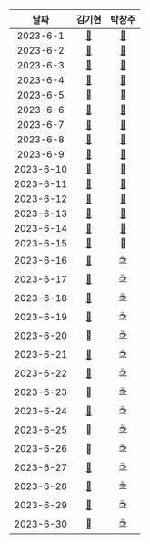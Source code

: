 |    날짜     |                                                          김기현                                                          |                                                        박창주                                                         |
|:---------:|:---------------------------------------------------------------------------------------------------------------------:|:------------------------------------------------------------------------------------------------------------------:|
| 2023-6-1  | [📙](https://delightful-porpoise-094.notion.site/21f1dfc88f5447a58362c39b392ea1cb?v=7451107575f74074ad58fa9ec4003967) | [📙](https://reinvented-frill-582.notion.site/45f7ca1b5b8940b19de67cde7ffb07b6?v=d5e6cc36f70244aaacb5064ee12821ef) |
| 2023-6-2  | [📙](https://delightful-porpoise-094.notion.site/21f1dfc88f5447a58362c39b392ea1cb?v=7451107575f74074ad58fa9ec4003967) | [📙](https://reinvented-frill-582.notion.site/45f7ca1b5b8940b19de67cde7ffb07b6?v=d5e6cc36f70244aaacb5064ee12821ef) |
| 2023-6-3  | [📙](https://delightful-porpoise-094.notion.site/21f1dfc88f5447a58362c39b392ea1cb?v=7451107575f74074ad58fa9ec4003967) | [📙](https://reinvented-frill-582.notion.site/45f7ca1b5b8940b19de67cde7ffb07b6?v=d5e6cc36f70244aaacb5064ee12821ef) |
| 2023-6-4  | [📙](https://delightful-porpoise-094.notion.site/21f1dfc88f5447a58362c39b392ea1cb?v=7451107575f74074ad58fa9ec4003967) | [📙](https://reinvented-frill-582.notion.site/45f7ca1b5b8940b19de67cde7ffb07b6?v=d5e6cc36f70244aaacb5064ee12821ef) |
| 2023-6-5  | [📙](https://delightful-porpoise-094.notion.site/21f1dfc88f5447a58362c39b392ea1cb?v=7451107575f74074ad58fa9ec4003967) | [📙](https://reinvented-frill-582.notion.site/45f7ca1b5b8940b19de67cde7ffb07b6?v=d5e6cc36f70244aaacb5064ee12821ef) |
| 2023-6-6  | [📙](https://delightful-porpoise-094.notion.site/21f1dfc88f5447a58362c39b392ea1cb?v=7451107575f74074ad58fa9ec4003967) | [📙](https://reinvented-frill-582.notion.site/45f7ca1b5b8940b19de67cde7ffb07b6?v=d5e6cc36f70244aaacb5064ee12821ef) |
| 2023-6-7  | [📙](https://delightful-porpoise-094.notion.site/21f1dfc88f5447a58362c39b392ea1cb?v=7451107575f74074ad58fa9ec4003967) | [📙](https://reinvented-frill-582.notion.site/45f7ca1b5b8940b19de67cde7ffb07b6?v=d5e6cc36f70244aaacb5064ee12821ef) |
| 2023-6-8  | [📙](https://delightful-porpoise-094.notion.site/21f1dfc88f5447a58362c39b392ea1cb?v=7451107575f74074ad58fa9ec4003967) | [📙](https://reinvented-frill-582.notion.site/45f7ca1b5b8940b19de67cde7ffb07b6?v=d5e6cc36f70244aaacb5064ee12821ef) |
| 2023-6-9  | [📙](https://delightful-porpoise-094.notion.site/21f1dfc88f5447a58362c39b392ea1cb?v=7451107575f74074ad58fa9ec4003967) | [📙](https://reinvented-frill-582.notion.site/45f7ca1b5b8940b19de67cde7ffb07b6?v=d5e6cc36f70244aaacb5064ee12821ef) |
| 2023-6-10 | [📙](https://delightful-porpoise-094.notion.site/21f1dfc88f5447a58362c39b392ea1cb?v=7451107575f74074ad58fa9ec4003967) | [📙](https://reinvented-frill-582.notion.site/45f7ca1b5b8940b19de67cde7ffb07b6?v=d5e6cc36f70244aaacb5064ee12821ef) |
| 2023-6-11 | [📙](https://delightful-porpoise-094.notion.site/21f1dfc88f5447a58362c39b392ea1cb?v=7451107575f74074ad58fa9ec4003967) | [📙](https://reinvented-frill-582.notion.site/45f7ca1b5b8940b19de67cde7ffb07b6?v=d5e6cc36f70244aaacb5064ee12821ef) |
| 2023-6-12 | [📙](https://delightful-porpoise-094.notion.site/21f1dfc88f5447a58362c39b392ea1cb?v=7451107575f74074ad58fa9ec4003967) | [📙](https://reinvented-frill-582.notion.site/45f7ca1b5b8940b19de67cde7ffb07b6?v=d5e6cc36f70244aaacb5064ee12821ef) |
| 2023-6-13 | [📙](https://delightful-porpoise-094.notion.site/21f1dfc88f5447a58362c39b392ea1cb?v=7451107575f74074ad58fa9ec4003967) | [📙](https://reinvented-frill-582.notion.site/45f7ca1b5b8940b19de67cde7ffb07b6?v=d5e6cc36f70244aaacb5064ee12821ef) |
| 2023-6-14 |                         [🔵](https://github.com/KimKiHyun0206/Backend-Study/tree/main/2023-6)                         | [📙](https://reinvented-frill-582.notion.site/45f7ca1b5b8940b19de67cde7ffb07b6?v=d5e6cc36f70244aaacb5064ee12821ef) |
| 2023-6-15 |                         [🔵](https://github.com/KimKiHyun0206/Backend-Study/tree/main/2023-6)                         |                                                         🔴                                                         |
| 2023-6-16 |                         [🔵](https://github.com/KimKiHyun0206/Backend-Study/tree/main/2023-6)                         |                                     [☕](https://github.com/ds4pae/Daily-Study)                                     |
| 2023-6-17 |                         [🔵](https://github.com/KimKiHyun0206/Backend-Study/tree/main/2023-6)                         |                                     [☕](https://github.com/ds4pae/Daily-Study)                                     |
| 2023-6-18 |                         [🔵](https://github.com/KimKiHyun0206/Backend-Study/tree/main/2023-6)                         |                                     [☕](https://github.com/ds4pae/Daily-Study)                                     |
| 2023-6-19 |                         [🔵](https://github.com/KimKiHyun0206/Backend-Study/tree/main/2023-6)                         |                                     [☕](https://github.com/ds4pae/Daily-Study)                                     |
| 2023-6-20 |                         [🔵](https://github.com/KimKiHyun0206/Backend-Study/tree/main/2023-6)                         |                                     [☕](https://github.com/ds4pae/Daily-Study)                                     |
| 2023-6-21 |                         [🔵](https://github.com/KimKiHyun0206/Backend-Study/tree/main/2023-6)                         |                                     [☕](https://github.com/ds4pae/Daily-Study)                                     |
| 2023-6-22 |                         [🔵](https://github.com/KimKiHyun0206/Backend-Study/tree/main/2023-6)                         |                                     [☕](https://github.com/ds4pae/Daily-Study)                                     |
| 2023-6-23 |                                                          🔴                                                           |                                     [☕](https://github.com/ds4pae/Daily-Study)                                     |
| 2023-6-24 |                         [🔵](https://github.com/KimKiHyun0206/Backend-Study/tree/main/2023-6)                         |                                     [☕](https://github.com/ds4pae/Daily-Study)                                     |
| 2023-6-25 |                         [🔵](https://github.com/KimKiHyun0206/Backend-Study/tree/main/2023-6)                         |                                     [☕](https://github.com/ds4pae/Daily-Study)                                     |
| 2023-6-26 |                                                          🔴                                                           |                                     [☕](https://github.com/ds4pae/Daily-Study)                                     |
| 2023-6-27 |                         [🔵](https://github.com/KimKiHyun0206/Backend-Study/tree/main/2023-6)                         |                                     [☕](https://github.com/ds4pae/Daily-Study)                                     |
| 2023-6-28 |                         [🔵](https://github.com/KimKiHyun0206/Backend-Study/tree/main/2023-6)                         |                                     [☕](https://github.com/ds4pae/Daily-Study)                                     |
| 2023-6-29 |                         [🔵](https://github.com/KimKiHyun0206/Backend-Study/tree/main/2023-6)                         |                                     [☕](https://github.com/ds4pae/Daily-Study)                                     |
| 2023-6-30 |                         [🔵](https://github.com/KimKiHyun0206/Backend-Study/tree/main/2023-6)                         |                                     [☕](https://github.com/ds4pae/Daily-Study)                                     |
